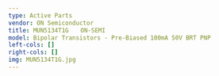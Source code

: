 ```yaml
---
type: Active Parts
vendor: ON Semiconductor
title: MUN5134T1G　　ON-SEMI
model: Bipolar Transistors - Pre-Biased 100mA 50V BRT PNP
left-cols: []
right-cols: []
img: MUN5134T1G.jpg
---
```

